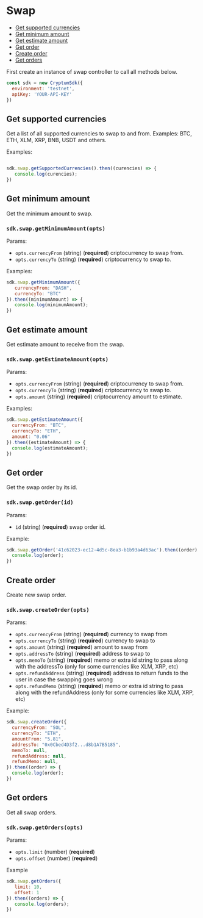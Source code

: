 # Swap

  - [Get supported currencies](#get-supported-currencies)
  - [Get minimum amount](#get-minimum-amount)
  - [Get estimate amount](#get-estimate-amount)
  - [Get order](#get-order)
  - [Create order](#create-order)
  - [Get orders](#get-orders)

First create an instance of swap controller to call all methods below.

```js
const sdk = new CryptumSdk({
  environment: 'testnet',
  apiKey: 'YOUR-API-KEY'
})
```

## Get supported currencies
Get a list of all supported currencies to swap to and from. Examples: BTC, ETH, XLM, XRP, BNB, USDT and others.

Examples:

```js

sdk.swap.getSupportedCurrencies().then((curencies) => {
   console.log(curencies);
})
```

## Get minimum amount
Get the minimum amount to swap.

### `sdk.swap.getMinimumAmount(opts)`
Params:
* `opts.currencyFrom` (string) (__required__) criptocurrency to swap from.
* `opts.currencyTo` (string) (__required__) criptocurrency to swap to.

Examples:

```js
sdk.swap.getMinimumAmount({
   currencyFrom: "DASH",
   currencyTo: "BTC"
}).then((minimumAmount) => {
   console.log(minimumAmount);
})
```

## Get estimate amount
Get estimate amount to receive from the swap.

### `sdk.swap.getEstimateAmount(opts)`
Params:
* `opts.currencyFrom` (string) (__required__) criptocurrency to swap from.
* `opts.currencyTo` (string) (__required__) criptocurrency to swap to.
* `opts.amount` (string) (__required__) criptocurrency amount to estimate.

Examples:

```js
sdk.swap.getEstimateAmount({
  currencyFrom: "BTC",
  currencyTo: "ETH",
  amount: "0.06"
}).then((estimateAmount) => {
  console.log(estimateAmount);
})
```
## Get order
Get the swap order by its id.

### `sdk.swap.getOrder(id)`
Params:
* `id` (string) (__required__) swap order id.

Example:
```js
sdk.swap.getOrder('41c62023-ec12-4d5c-8ea3-b1b93a4d63ac').then((order) => {
  console.log(order);
})
```

## Create order
Create new swap order.

### `sdk.swap.createOrder(opts)`
Params:
* `opts.currencyFrom` (string) (__required__) currency to swap from
* `opts.currencyTo` (string) (__required__) currency to swap to
* `opts.amount` (string) (__required__) amount to swap from
* `opts.addressTo` (string) (__required__) address to swap to
* `opts.memoTo` (string) (__required__) memo or extra id string to pass along with the addressTo (only for some currencies like XLM, XRP, etc)
* `opts.refundAddress` (string) (__required__) address to return funds to the user in case the swapping goes wrong
* `opts.refundMemo` (string) (__required__) memo or extra id string to pass along with the refundAddress (only for some currencies like XLM, XRP, etc)

Example:
```js
sdk.swap.createOrder({
  currencyFrom: "SOL",
  currencyTo: "ETH",
  amountFrom: "5.81",
  addressTo: "0x0Cbed4D3f2...d8b1A7B5185",
  memoTo: null,
  refundAddress: null,
  refundMemo: null,
}).then((order) => {
  console.log(order);
})
```

## Get orders
Get all swap orders.

### `sdk.swap.getOrders(opts)`
Params:
* `opts.limit` (number) (__required__)
* `opts.offset` (number) (__required__)

Example
```js
sdk.swap.getOrders({
   limit: 10,
   offset: 1
}).then((orders) => {
   console.log(orders);
})
```